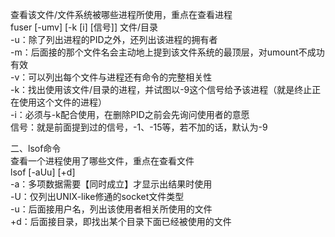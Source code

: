 查看该文件/文件系统被哪些进程所使用，重点在查看进程  
fuser [-umv] [-k [i] [信号]] 文件/目录  
-u：除了列出进程的PID之外，还列出该进程的拥有者  
-m：后面接的那个文件名会主动地上提到该文件系统的最顶层，对umount不成功有效  
-v：可以列出每个文件与进程还有命令的完整相关性  
-k：找出使用该文件/目录的进程，并试图以-9这个信号给予该进程（就是终止正在使用这个文件的进程）  
-i：必须与-k配合使用，在删除PID之前会先询问使用者的意愿  
信号：就是前面提到过的信号，-1、-15等，若不加的话，默认为-9
   

二、lsof命令  
查看一个进程使用了哪些文件，重点在查看文件  
lsof [-aUu] [+d]  
-a：多项数据需要【同时成立】才显示出结果时使用  
-U：仅列出UNIX-like修通的socket文件类型  
-u：后面接用户名，列出该使用者相关所使用的文件  
+d：后面接目录，即找出某个目录下面已经被使用的文件